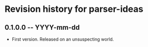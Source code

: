 # Revision history for parser-ideas

## 0.1.0.0 -- YYYY-mm-dd

* First version. Released on an unsuspecting world.
